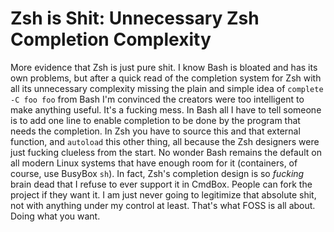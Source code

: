 # Zsh is Shit: Unnecessary Zsh Completion Complexity

More evidence that Zsh is just pure shit. I know Bash is bloated and has
its own problems, but after a quick read of the completion system for
Zsh with all its unnecessary complexity missing the plain and simple
idea of `complete -C foo foo` from Bash I'm convinced the creators were
too intelligent to make anything useful. It's a fucking mess. In Bash
all I have to tell someone is to add one line to enable completion to be
done by the program that needs the completion. In Zsh you have to source
this and that external function, and `autoload` this other thing, all
because the Zsh designers were just fucking clueless from the start. No
wonder Bash remains the default on all modern Linux systems that have
enough room for it (containers, of course, use BusyBox `sh`). In fact,
Zsh's completion design is so *fucking* brain dead that I refuse to ever
support it in CmdBox. People can fork the project if they want it. I am
just never going to legitimize that absolute shit, not with anything
under my control at least. That's what FOSS is all about. Doing what you
want.
